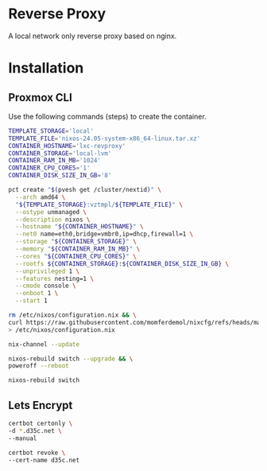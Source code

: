 # Reverse Proxy

A local network only reverse proxy based on nginx.

# Installation

## Proxmox CLI

Use the following commands (steps) to create the container.

```sh
TEMPLATE_STORAGE='local'
TEMPLATE_FILE='nixos-24.05-system-x86_64-linux.tar.xz'
CONTAINER_HOSTNAME='lxc-revproxy'
CONTAINER_STORAGE='local-lvm'
CONTAINER_RAM_IN_MB='1024'
CONTAINER_CPU_CORES='1'
CONTAINER_DISK_SIZE_IN_GB='8'
```

```sh
pct create "$(pvesh get /cluster/nextid)" \
  --arch amd64 \
  "${TEMPLATE_STORAGE}:vztmpl/${TEMPLATE_FILE}" \
  --ostype unmanaged \
  --description nixos \
  --hostname "${CONTAINER_HOSTNAME}" \
  --net0 name=eth0,bridge=vmbr0,ip=dhcp,firewall=1 \
  --storage "${CONTAINER_STORAGE}" \
  --memory "${CONTAINER_RAM_IN_MB}" \
  --cores "${CONTAINER_CPU_CORES}" \
  --rootfs ${CONTAINER_STORAGE}:${CONTAINER_DISK_SIZE_IN_GB} \
  --unprivileged 1 \
  --features nesting=1 \
  --cmode console \
  --onboot 1 \
  --start 1
  ```

```sh
rm /etc/nixos/configuration.nix && \
curl https://raw.githubusercontent.com/momferdemol/nixcfg/refs/heads/main/lxc-revproxy/configuration.nix \
> /etc/nixos/configuration.nix
```

```sh
nix-channel --update
```

```sh
nixos-rebuild switch --upgrade && \
poweroff --reboot
```

```sh
nixos-rebuild switch
```

## Lets Encrypt

```sh
certbot certonly \
-d *.d35c.net \
--manual
```

```sh
certbot revoke \
--cert-name d35c.net
```
